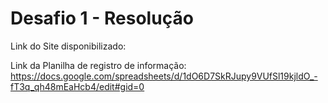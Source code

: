 # Desafio 1 - Resolução

Link do Site disponibilizado: 

Link da Planilha de registro de informação: https://docs.google.com/spreadsheets/d/1dO6D7SkRJupy9VUfSl19kjldO_-fT3q_qh48mEaHcb4/edit#gid=0
